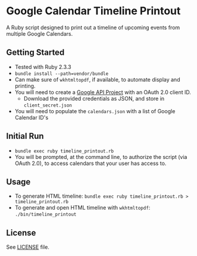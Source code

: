 # Google Calendar Timeline Printout

A Ruby script designed to print out a timeline of upcoming events from multiple Google Calendars.

## Getting Started

- Tested with Ruby 2.3.3
- `bundle install --path=vendor/bundle`
- Can make sure of `wkhtmltopdf`, if available, to automate display and printing.
- You will need to create a [Google API Project](https://console.developers.google.com/apis/api/calendar) with an OAuth 2.0 client ID.
  - Download the provided credentials as JSON, and store in `client_secret.json`
- You will need to populate the `calendars.json` with a list of Google Calendar ID's

## Initial Run

- `bundle exec ruby timeline_printout.rb`
- You will be prompted, at the command line, to authorize the script (via OAuth 2.0), to access calendars that your user has access to.

## Usage

- To generate HTML timeline: `bundle exec ruby timeline_printout.rb > timeline_printout.rb`
- To generate and open HTML timeline with `wkhtmltopdf`: `./bin/timeline_printout`

## License

See [LICENSE](LICENSE) file.
